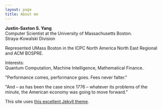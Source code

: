 ```yaml
---
layout: page
title: About me
---
```


**Justin-Saxton S. Yang**<br>
Computer Scientist at the University of Massachusetts Boston.<br>
Straya-Kowalski Division

Represented UMass Boston in the ICPC North America North East Regional and ACM BOSPRE. 

Interests:<br>
Quantum Computation, Machine Intelligence, Mathematical Finance.


"Performance comes, performance goes. Fees never falter."

"And – as has been the case since 1776 – whatever its problems of the minute, the American economy was going to move forward."

This site uses [this excellent Jekyll theme](https://github.com/getmicah/blog). 
